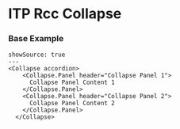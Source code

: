 # ITP Rcc Collapse

### Base Example

```react
showSource: true
---
<Collapse accordion>
    <Collapse.Panel header="Collapse Panel 1">
      Collapse Panel Content 1
    </Collapse.Panel>
    <Collapse.Panel header="Collapse Panel 2">
      Collapse Panel Content 2
    </Collapse.Panel>
  </Collapse>
```
